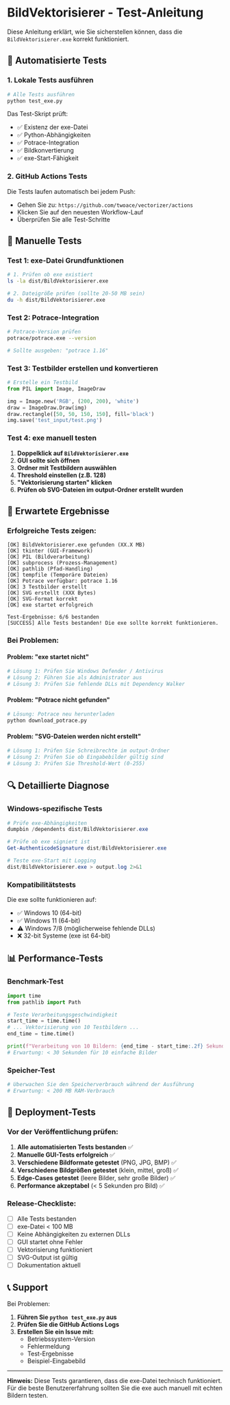 # BildVektorisierer - Test-Anleitung

Diese Anleitung erklärt, wie Sie sicherstellen können, dass die `BildVektorisierer.exe` korrekt funktioniert.

## 🔧 Automatisierte Tests

### 1. Lokale Tests ausführen

```bash
# Alle Tests ausführen
python test_exe.py
```

Das Test-Skript prüft:
- ✅ Existenz der exe-Datei
- ✅ Python-Abhängigkeiten
- ✅ Potrace-Integration
- ✅ Bildkonvertierung
- ✅ exe-Start-Fähigkeit

### 2. GitHub Actions Tests

Die Tests laufen automatisch bei jedem Push:
- Gehen Sie zu: `https://github.com/twoace/vectorizer/actions`
- Klicken Sie auf den neuesten Workflow-Lauf
- Überprüfen Sie alle Test-Schritte

## 🧪 Manuelle Tests

### Test 1: exe-Datei Grundfunktionen

```bash
# 1. Prüfen ob exe existiert
ls -la dist/BildVektorisierer.exe

# 2. Dateigröße prüfen (sollte 20-50 MB sein)
du -h dist/BildVektorisierer.exe
```

### Test 2: Potrace-Integration

```bash
# Potrace-Version prüfen
potrace/potrace.exe --version

# Sollte ausgeben: "potrace 1.16"
```

### Test 3: Testbilder erstellen und konvertieren

```python
# Erstelle ein Testbild
from PIL import Image, ImageDraw

img = Image.new('RGB', (200, 200), 'white')
draw = ImageDraw.Draw(img)
draw.rectangle([50, 50, 150, 150], fill='black')
img.save('test_input/test.png')
```

### Test 4: exe manuell testen

1. **Doppelklick auf `BildVektorisierer.exe`**
2. **GUI sollte sich öffnen**
3. **Ordner mit Testbildern auswählen**
4. **Threshold einstellen (z.B. 128)**
5. **"Vektorisierung starten" klicken**
6. **Prüfen ob SVG-Dateien im output-Ordner erstellt wurden**

## 🎯 Erwartete Ergebnisse

### Erfolgreiche Tests zeigen:

```
[OK] BildVektorisierer.exe gefunden (XX.X MB)
[OK] tkinter (GUI-Framework)
[OK] PIL (Bildverarbeitung)
[OK] subprocess (Prozess-Management)
[OK] pathlib (Pfad-Handling)
[OK] tempfile (Temporäre Dateien)
[OK] Potrace verfügbar: potrace 1.16
[OK] 3 Testbilder erstellt
[OK] SVG erstellt (XXX Bytes)
[OK] SVG-Format korrekt
[OK] exe startet erfolgreich

Test-Ergebnisse: 6/6 bestanden
[SUCCESS] Alle Tests bestanden! Die exe sollte korrekt funktionieren.
```

### Bei Problemen:

#### Problem: "exe startet nicht"
```bash
# Lösung 1: Prüfen Sie Windows Defender / Antivirus
# Lösung 2: Führen Sie als Administrator aus
# Lösung 3: Prüfen Sie fehlende DLLs mit Dependency Walker
```

#### Problem: "Potrace nicht gefunden"
```bash
# Lösung: Potrace neu herunterladen
python download_potrace.py
```

#### Problem: "SVG-Dateien werden nicht erstellt"
```bash
# Lösung 1: Prüfen Sie Schreibrechte im output-Ordner
# Lösung 2: Prüfen Sie ob Eingabebilder gültig sind
# Lösung 3: Prüfen Sie Threshold-Wert (0-255)
```

## 🔍 Detaillierte Diagnose

### Windows-spezifische Tests

```powershell
# Prüfe exe-Abhängigkeiten
dumpbin /dependents dist/BildVektorisierer.exe

# Prüfe ob exe signiert ist
Get-AuthenticodeSignature dist/BildVektorisierer.exe

# Teste exe-Start mit Logging
dist/BildVektorisierer.exe > output.log 2>&1
```

### Kompatibilitätstests

Die exe sollte funktionieren auf:
- ✅ Windows 10 (64-bit)
- ✅ Windows 11 (64-bit)
- ⚠️ Windows 7/8 (möglicherweise fehlende DLLs)
- ❌ 32-bit Systeme (exe ist 64-bit)

## 📊 Performance-Tests

### Benchmark-Test

```python
import time
from pathlib import Path

# Teste Verarbeitungsgeschwindigkeit
start_time = time.time()
# ... Vektorisierung von 10 Testbildern ...
end_time = time.time()

print(f"Verarbeitung von 10 Bildern: {end_time - start_time:.2f} Sekunden")
# Erwartung: < 30 Sekunden für 10 einfache Bilder
```

### Speicher-Test

```bash
# Überwachen Sie den Speicherverbrauch während der Ausführung
# Erwartung: < 200 MB RAM-Verbrauch
```

## 🚀 Deployment-Tests

### Vor der Veröffentlichung prüfen:

1. **Alle automatisierten Tests bestanden** ✅
2. **Manuelle GUI-Tests erfolgreich** ✅
3. **Verschiedene Bildformate getestet** (PNG, JPG, BMP) ✅
4. **Verschiedene Bildgrößen getestet** (klein, mittel, groß) ✅
5. **Edge-Cases getestet** (leere Bilder, sehr große Bilder) ✅
6. **Performance akzeptabel** (< 5 Sekunden pro Bild) ✅

### Release-Checkliste:

- [ ] Alle Tests bestanden
- [ ] exe-Datei < 100 MB
- [ ] Keine Abhängigkeiten zu externen DLLs
- [ ] GUI startet ohne Fehler
- [ ] Vektorisierung funktioniert
- [ ] SVG-Output ist gültig
- [ ] Dokumentation aktuell

## 📞 Support

Bei Problemen:

1. **Führen Sie `python test_exe.py` aus**
2. **Prüfen Sie die GitHub Actions Logs**
3. **Erstellen Sie ein Issue mit:**
   - Betriebssystem-Version
   - Fehlermeldung
   - Test-Ergebnisse
   - Beispiel-Eingabebild

---

**Hinweis:** Diese Tests garantieren, dass die exe-Datei technisch funktioniert. Für die beste Benutzererfahrung sollten Sie die exe auch manuell mit echten Bildern testen. 